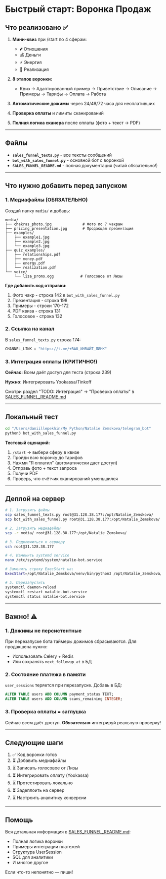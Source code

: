 # Быстрый старт: Воронка Продаж

## Что реализовано ✅

1. **Мини-квиз** при /start по 4 сферам:
   - 💕 Отношения
   - 💰 Деньги
   - ⚡ Энергия
   - 🎯 Реализация

2. **8 этапов воронки:**
   - Квиз → Адаптированный пример → Приветствие → Описание → Примеры → Тарифы → Оплата → Работа

3. **Автоматические дожимы** через 24/48/72 часа для неоплативших

4. **Проверка оплаты** и лимиты сканирований

5. **Полная логика сканера** после оплаты (фото + текст → PDF)

---

## Файлы

- **`sales_funnel_texts.py`** - все тексты сообщений
- **`bot_with_sales_funnel.py`** - основной бот с воронкой
- **`SALES_FUNNEL_README.md`** - полная документация (читай обязательно!)

---

## Что нужно добавить перед запуском

### 1. Медиафайлы (ОБЯЗАТЕЛЬНО)

Создай папку `media/` и добавь:

```
media/
├── chakras_photo.jpg              # Фото по 7 чакрам
├── pricing_presentation.jpg       # Продающая презентация
├── examples/
│   ├── example1.jpg
│   ├── example2.jpg
│   └── example3.jpg
├── quiz_examples/
│   ├── relationships.pdf
│   ├── money.pdf
│   ├── energy.pdf
│   └── realization.pdf
└── voice/
    └── liza_promo.ogg            # Голосовое от Лизы
```

**Где добавить код отправки:**

1. Фото чакр - строка 142 в `bot_with_sales_funnel.py`
2. Презентация - строка 198
3. Примеры - строки 170-172
4. PDF квиза - строка 131
5. Голосовое - строка 132

### 2. Ссылка на канал

В `sales_funnel_texts.py` строка 174:

```python
CHANNEL_LINK = "https://t.me/+ВАШ_ИНВАЙТ_ЛИНК"
```

### 3. Интеграция оплаты (КРИТИЧНО!)

**Сейчас:** Всем даёт доступ для теста (строка 239)

**Нужно:** Интегрировать Yookassa/Tinkoff

Смотри раздел "TODO: Интеграция" → "Проверка оплаты" в [SALES_FUNNEL_README.md](SALES_FUNNEL_README.md)

---

## Локальный тест

```bash
cd "/Users/daniillepekhin/My Python/Natalie Zemskova/telegram_bot"
python3 bot_with_sales_funnel.py
```

**Тестовый сценарий:**

1. `/start` → выбери сферу в квизе
2. Пройди всю воронку до тарифов
3. Нажми "Я оплатил" (автоматически даст доступ)
4. Отправь фото + текст запроса
5. Получи PDF
6. Проверь, что счётчик сканирований уменьшился

---

## Деплой на сервер

```bash
# 1. Загрузить файлы
scp sales_funnel_texts.py root@31.128.38.177:/opt/Natalie_Zemskova/
scp bot_with_sales_funnel.py root@31.128.38.177:/opt/Natalie_Zemskova/

# 2. Загрузить медиафайлы
scp -r media/ root@31.128.38.177:/opt/Natalie_Zemskova/

# 3. Подключиться к серверу
ssh root@31.128.38.177

# 4. Изменить systemd service
nano /etc/systemd/system/natalie-bot.service

# Заменить строку ExecStart на:
ExecStart=/opt/Natalie_Zemskova/venv/bin/python3 /opt/Natalie_Zemskova/bot_with_sales_funnel.py

# 5. Перезапустить
systemctl daemon-reload
systemctl restart natalie-bot.service
systemctl status natalie-bot.service
```

---

## Важно! ⚠️

### 1. Дожимы не персистентные
При перезапуске бота таймеры дожимов сбрасываются. Для продакшена нужно:
- Использовать Celery + Redis
- Или сохранять `next_followup_at` в БД

### 2. Состояние платежа в памяти
`user_sessions` теряется при перезапуске. Добавь в БД:
```sql
ALTER TABLE users ADD COLUMN payment_status TEXT;
ALTER TABLE users ADD COLUMN scans_remaining INTEGER;
```

### 3. Проверка оплаты = заглушка
Сейчас всем даёт доступ. **Обязательно** интегрируй реальную проверку!

---

## Следующие шаги

1. ✅ Код воронки готов
2. ⏳ Добавить медиафайлы
3. ⏳ Записать голосовое от Лизы
4. ⏳ Интегрировать оплату (Yookassa)
5. ⏳ Протестировать локально
6. ⏳ Задеплоить на сервер
7. ⏳ Настроить аналитику конверсии

---

## Помощь

Вся детальная информация в [SALES_FUNNEL_README.md](SALES_FUNNEL_README.md):
- Полная логика воронки
- Примеры интеграции платежей
- Структура UserSession
- SQL для аналитики
- И многое другое

Если что-то непонятно — пиши!

